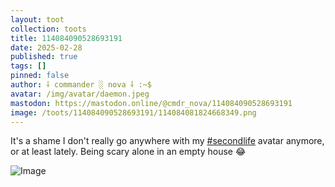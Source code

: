 ```yaml
---
layout: toot
collection: toots
title: 114084090528693191
date: 2025-02-28
published: true
tags: []
pinned: false
author: ⸸ commander ░ nova ⸸ :~$
avatar: /img/avatar/daemon.jpeg
mastodon: https://mastodon.online/@cmdr_nova/114084090528693191
image: /toots/114084090528693191/114084081824668349.png
---
```


It's a shame I don't really go anywhere with my [#secondlife](https://mastodon.online/tags/secondlife) avatar anymore, or at least lately. Being scary alone in an empty house 😂

<img src="/toots/114084090528693191/114084081824668349.png" alt="Image">
